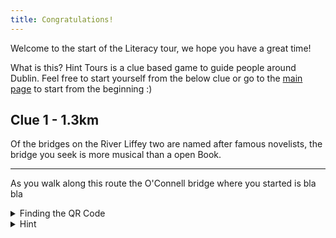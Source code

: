 ```yaml
---
title: Congratulations!
---
```


Welcome to the start of the Literacy tour, we hope you have a great time!

What is this? Hint Tours is a clue based game to guide people around Dublin. Feel free to start yourself from the below clue or go to the [main page](https://www.hinttours.com/) to start from the beginning :)

## Clue 1 - 1.3km

Of the bridges on the River Liffey two are named after famous novelists, the bridge you seek is more musical than a open Book.  

---

As you walk along this route the O'Connell bridge where you started is bla bla  


<details>
<summary>
Finding the QR Code</summary>On the south of the bridge, a pole which controls the flow of the two wheelers.
<details><summary>Can't find the QR Code?</summary>
Occasionally they will disappear but you can Click here for next `{[clue](https://www.hinttours.com/jwuy/)}` </details>
</details>

<details>
<summary>Hint</summary> A famous work of the Author Waiting for Godot

<details><summary>Spoiler</summary> Samuel Beckkett Bridge
<div class="mapouter"><div class="gmap_canvas"><iframe width="600" height="500" id="gmap_canvas" src="https://maps.google.com/maps?q=samuell%20beckett%20bridge&t=&z=13&ie=UTF8&iwloc=&output=embed" frameborder="0" scrolling="no" marginheight="0" marginwidth="0"></iframe><a href="https://www.whatismyip-address.com"></a><br><style>.mapouter{position:relative;text-align:right;height:500px;width:600px;}</style><a href="https://www.embedgooglemap.net">how to add map to website</a><style>.gmap_canvas {overflow:hidden;background:none!important;height:500px;width:600px;}</style></div></div>
</details>
